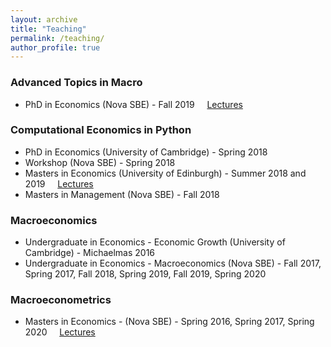 ```yaml
---
layout: archive
title: "Teaching"
permalink: /teaching/
author_profile: true
---
```


### Advanced Topics in Macro
- PhD in Economics  (Nova SBE) - Fall 2019 &nbsp; &nbsp; [Lectures](https://github.com/jbduarte/Advanced_Macro)

### Computational Economics in Python
- PhD in Economics  (University of Cambridge) - Spring 2018​
- Workshop (Nova SBE) - Spring 2018
- Masters in Economics (University of Edinburgh) - Summer 2018 and 2019 &nbsp; &nbsp; [Lectures](https://github.com/jbduarte/SPGE_Numerical_Course)
- Masters in Management (Nova SBE) - Fall 2018

### Macroeconomics
- Undergraduate in Economics - Economic Growth (University of Cambridge)​ - Michaelmas 2016
- Undergraduate in Economics - Macroeconomics (Nova SBE) - Fall 2017, Spring 2017, Fall 2018, Spring 2019, Fall 2019, Spring 2020

### Macroeconometrics
- Masters in Economics - (Nova SBE)​ - Spring 2016, Spring 2017​, Spring 2020 &nbsp; &nbsp; [Lectures](/files/Slides.zip)